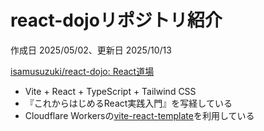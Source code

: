 # react-dojoリポジトリ紹介

作成日 2025/05/02、更新日 2025/10/13

[isamusuzuki/react-dojo: React道場](https://github.com/isamusuzuki/react-dojo)

- Vite + React + TypeScript + Tailwind CSS
- 『これからはじめるReact実践入門』を写経している
- Cloudflare Workersの[vite-react-template](../../16_TSフルスタック開発/CloudflareWrokers/12_vite-react-template.md)を利用している
